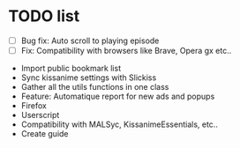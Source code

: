 # TODO list
 - [ ] Bug fix: Auto scroll to playing episode
 - [ ] Fix: Compatibility with browsers like Brave, Opera gx etc..
 - Import public bookmark list
 - Sync kissanime settings with Slickiss
 - Gather all the utils functions in one class
 - Feature: Automatique report for new ads and popups
 - Firefox
 - Userscript
 - Compatibility with MALSyc, KissanimeEssentials, etc..
 - Create guide